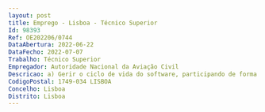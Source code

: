 ```yaml
--- 
layout: post
title: Emprego - Lisboa - Técnico Superior
Id: 98393
Ref: OE202206/0744
DataAbertura: 2022-06-22
DataFecho: 2022-07-07
Trabalho: Técnico Superior
Empregador: Autoridade Nacional da Aviação Civil
Descricao: a) Gerir o ciclo de vida do software, participando de forma ativa no levantamento de requisitos, desenho de soluções, desenvolvimento de aplicações, validação funcional, testes de segurança, implementação, manutenção evolutiva e descontinuação de soluções b) Garantir a proteção, segurança e o cumprimento regulamentar aplicável ao portfólio aplicacional existente, nomeadamente os atos previstos no Regulamento Europeu 2016 679, diretiva (UE) 1148 2016, entre outros c) Garantir o uso adequado dos sistemas através da condução de ações de formação e de apoio técnico ao utilizador, produção e publicação de documentação técnica, entre outros d) Investigar, testar e propor novas soluções e)Assegurar o cumprimento e o estabelecimento de protocolos de segurança e de recuperação de sistemas críticos.
CodigoPostal: 1749-034 LISBOA
Concelho: Lisboa
Distrito: Lisboa
--- 
```

